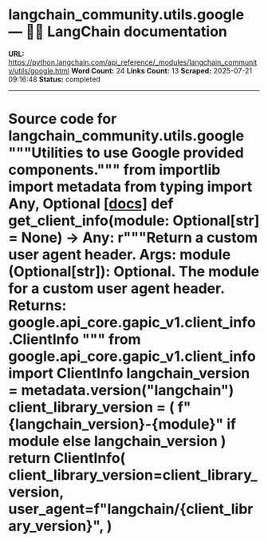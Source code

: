 # langchain_community.utils.google — 🦜🔗 LangChain  documentation

**URL:** https://python.langchain.com/api_reference/_modules/langchain_community/utils/google.html
**Word Count:** 24
**Links Count:** 13
**Scraped:** 2025-07-21 09:16:48
**Status:** completed

---

# Source code for langchain\_community.utils.google               """Utilities to use Google provided components."""          from importlib import metadata     from typing import Any, Optional                              [[docs]](https://python.langchain.com/api_reference/community/utils/langchain_community.utils.google.get_client_info.html#langchain_community.utils.google.get_client_info)     def get_client_info(module: Optional[str] = None) -> Any:         r"""Return a custom user agent header.              Args:             module (Optional[str]):                 Optional. The module for a custom user agent header.         Returns:             google.api_core.gapic_v1.client_info.ClientInfo         """         from google.api_core.gapic_v1.client_info import ClientInfo              langchain_version = metadata.version("langchain")         client_library_version = (             f"{langchain_version}-{module}" if module else langchain_version         )         return ClientInfo(             client_library_version=client_library_version,             user_agent=f"langchain/{client_library_version}",         )